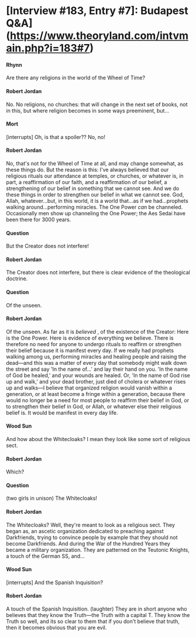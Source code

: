 # [Interview #183, Entry #7]: Budapest Q&A](https://www.theoryland.com/intvmain.php?i=183#7)

#### Rhynn

Are there any religions in the world of the Wheel of Time?

#### Robert Jordan

No. No religions, no churches: that will change in the next set of books, not in this, but where religion becomes in some ways preeminent, but...

#### Mort

[interrupts] Oh, is that a spoiler?? No, no!

#### Robert Jordan

No, that's not for the Wheel of Time at all, and may change somewhat, as these things do. But the reason is this: I've always believed that our religious rituals our attendance at temples, or churches, or whatever is, in part, a reaffirmation of our faith, and a reaffirmation of our belief, a strengthening of our belief in something that we cannot see. And we do these things in order to strengthen our belief in what we cannot see. God, Allah, whatever...but, in this world, it is a world that...as if we had...prophets walking around...performing miracles. The One Power
*can*
be channeled. Occasionally men show up channeling the One Power; the Aes Sedai have been there for 3000 years.

#### Question

But the Creator does not interfere!

#### Robert Jordan

The Creator does not interfere, but there is clear evidence of the theological doctrine.

#### Question

Of the unseen.

#### Robert Jordan

Of the unseen. As far as it is
*believed*
, of the existence of the Creator: Here is the One Power. Here is evidence of everything we believe. There is therefore no need for anyone to undergo rituals to reaffirm or strengthen their belief because it is manifest every day. If we really had prophets walking among us, performing miracles and healing people and raising the dead—and this was a matter of every day that somebody might walk down the street and say 'In the name of...' and lay their hand on you. 'In the name of God be healed,' and your wounds are healed. Or, 'In the name of God rise up and walk,' and your dead brother, just died of cholera or whatever rises up and walks—I believe that organized religion would vanish within a generation, or at least become a fringe within a generation, because there would no longer be a need for most people to reaffirm their belief in God, or to strengthen their belief in God, or Allah, or whatever else their religious belief is. It would be manifest in every day life.

#### Wood Sun

And how about the Whitecloaks? I mean they look like some sort of religious sect.

#### Robert Jordan

Which?

#### Question

(two girls in unison) The Whitecloaks!

#### Robert Jordan

The Whitecloaks? Well, they're meant to look as a religious sect. They began as, an ascetic organization dedicated to preaching against Darkfriends, trying to convince people by example that they should not become Darkfriends. And during the War of the Hundred Years they became a military organization. They are patterned on the Teutonic Knights, a touch of the German SS, and...

#### Wood Sun

[interrupts] And the Spanish Inquisition?

#### Robert Jordan

A touch of the Spanish Inquisition. (laughter) They are in short anyone who believes that they know the Truth—the Truth with a capital T. They know the Truth so well, and its so clear to them that if you don't believe that truth, then it becomes obvious that you are evil.

